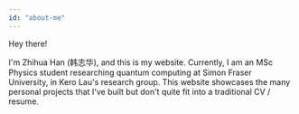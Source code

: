 ```yaml
---
id: "about-me"
---
```


Hey there!

I'm Zhihua Han (韩志华), and this is my website. Currently, I am an MSc Physics student researching quantum computing at Simon Fraser University, in Kero Lau's research group. This website showcases the many personal projects that I've built but don't quite fit into a traditional CV / resume. 

